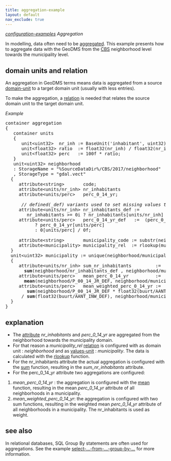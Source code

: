 ```yaml
---
title: aggregation-example
layout: default
nav_exclude: true
---
```

*[configuration-examples](configuration-examples) Aggregation*

In modelling, data often need to be [aggregated](https://en.wikipedia.org/wiki/Aggregate_function). This example presents how to aggregate data with the GeoDMS from the [CBS](http://www.cbs.nl) neighborhood level towards the municipality level.

## domain units and relation

An aggregation in GeoDMS terms means data is aggregated from a source [domain-unit](domain-unit) to a target domain unit  (usually with less entries).

To make the aggregation, a [relation](relation) is needed that relates the source domain unit to the target domain unit.

*Example*

<pre>
container aggregation
{
   container units
   {
      unit&lt;uint32&gt;  nr_inh := BaseUnit('inhabitant', uint32);
      unit&lt;float32&gt; ratio  := float32(nr_inh) / float32(nr_inh);
      unit&lt;float32&gt; perc   := 100f * ratio;
   }
   unit&lt;uint32&gt; neighborhood
   : StorageName = "%SourceDataDir%/CBS/2017/neighborhood"
   , StorageType = "gdal.vect"
  {
     attribute&lt;string&gt;       code;
     attribute&lt;units/nr_inh&gt; nr_inhabitants
     attribute&lt;units/perc&gt;   perc_0_14_yr;

      <I>// defined(_def) variants used to set missing values to zero</I>
     attribute&lt;units/nr_inh&gt; nr_inhabitants_def := 
        nr_inhabitants &gt;= 0i ? nr_inhabitants[units/nr_inh] : 0[units/nr_inh] / 0;
     attribute&lt;units/perc&gt;   perc_0_14_yr_def   :=  (perc_0_14_yr &gt;= 0i && perc_0_14_yr &lt;= 100i) 
           ? perc_0_14_yr[units/perc] 
           : 0[units/perc] / 0f;

     attribute&lt;string&gt;       municipality_code := substr(neighborhood/code,0,5);
     attribute&lt;municipality&gt; municipality_rel  := rlookup(municipality_code, municipality/values);
  }
  unit&lt;uint32&gt; municipality := unique(neighborhood/municipality_code)
  {
     attribute&lt;units/nr_inh&gt; sum_nr_inhabitants         := 
       <B>sum</B>(neighborhood/nr_inhabitants_def , neighborhood/municipality_rel);
     attribute&lt;units/perc&gt;   mean_perc_0_14_yr          := 
       <B>mean</B>(neighborhood/P_00_14_JR_DEF, neighborhood/municipality_rel);
     attribute&lt;units/perc&gt;   mean_weighted_perc_0_14_yr := 
        <B>sum</B>(neighborhood/P_00_14_JR_DEF * float32(buurt/AANT_INW_DEF) , neighborhood/municipality_rel) 
      / <B>sum</B>(float32(buurt/AANT_INW_DEF), neighborhood/municipality_rel);
  }
}
</pre>
## explanation

-   The [attribute](attribute) <I>nr_inhabitants</I> and <I>perc_0_14_yr</I> are aggregated from the neighborhood towards the  municipality domain.
-   For that reason a *municipality_rel* [relation](relation) is configured with as domain unit : <I>neighborhood</I> and as [values-unit](values-unit) : <I>municipality</I>. The data is calculated with the [rlookup](rlookup) function.
-   For the nr_inhabitants attribute the actual aggregation is configured with the [sum](sum) function, resulting in the <I>sum_nr_inhabitants</I> attribute.
-   For the perc_0_14_yr attribute two aggregations are configured:

1.  <I>mean_perc_0_14_yr</I> : the aggregation is configured with the [mean](mean) function, resulting in the mean <I>perc_0_14_yr</I> attribute of all neighborhoods in a municipality.
2.  <I>mean_weighted_perc_0_14_yr</I>: the aggregation is configured with two sum functions, resulting in the weighted mean <I>perc_0_14_yr</I> attribute of all neighborhoods in a municipality. The nr_inhabitants is used as weight.

## see also

In relational databases, SQL Group By statements are often used for aggregations. See the example [select-...-from-...-group-by-...](select-...-from-...-group-by-...) for more information.